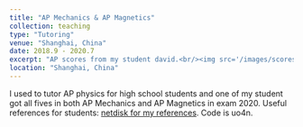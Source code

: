 ```yaml
---
title: "AP Mechanics & AP Magnetics"
collection: teaching
type: "Tutoring"
venue: "Shanghai, China"
date: 2018.9 - 2020.7
excerpt: "AP scores from my student david.<br/><img src='/images/scores.jpg'>"
location: "Shanghai, China"
---
```


I used to tutor AP physics for high school students and one of my student got all fives in both AP Mechanics and AP Magnetics in exam 2020. Useful references for students: [netdisk for my references](https://pan.baidu.com/s/1R7PxYELqUD0kNc8ZG3OgXQ). Code is uo4n. 
